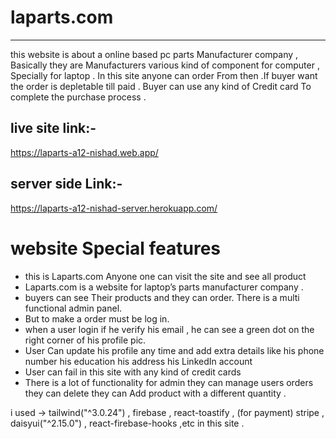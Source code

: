 # laparts.com

---

this website is about a online based pc parts Manufacturer company , Basically they are Manufacturers various kind of component for computer ,
Specially for laptop . In this site anyone can order From then .If buyer want the order is depletable till paid .
Buyer can use any kind of Credit card To complete the purchase process .

## live site link:-

https://laparts-a12-nishad.web.app/

## server side Link:-

https://laparts-a12-nishad-server.herokuapp.com/

# website Special features

- this is Laparts.com Anyone one can visit the site and see all product
- Laparts.com is a website for laptop’s parts manufacturer company .
- buyers can see Their products and they can order. There is a multi functional admin panel.
- But to make a order must be log in.
- when a user login if he verify his email , he can see a green dot on the right corner of his profile pic.
- User Can update his profile any time and add extra details like his phone number his education his address his LinkedIn account
- User can fail in this site with any kind of credit cards
- There is a lot of functionality for admin they can manage users orders they can delete they can Add product with a different quantity .

i used -> tailwind("^3.0.24") , firebase , react-toastify , (for payment) stripe , daisyui("^2.15.0") , react-firebase-hooks ,etc in this site .